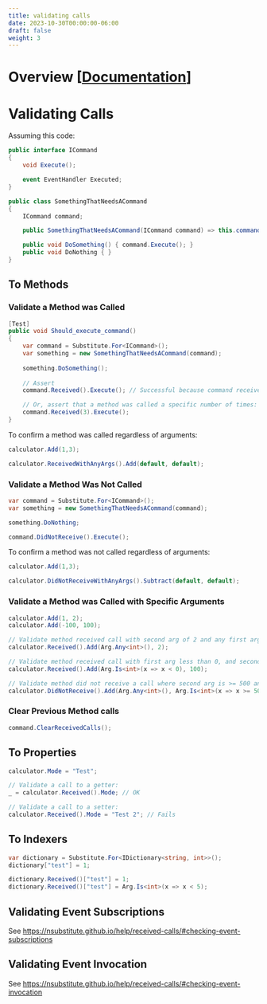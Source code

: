 ```yaml
---
title: validating calls
date: 2023-10-30T00:00:00-06:00
draft: false
weight: 3
---
```


# Overview [[Documentation](https://nsubstitute.github.io/help/received-calls/)]  

# Validating Calls
Assuming this code:
```cs
public interface ICommand 
{
    void Execute();

    event EventHandler Executed;
}

public class SomethingThatNeedsACommand 
{
    ICommand command;

    public SomethingThatNeedsACommand(ICommand command) => this.command = command;

    public void DoSomething() { command.Execute(); }
    public void DoNothing { }
}
```
## To Methods
### Validate a Method was Called
```cs
[Test]
public void Should_execute_command() 
{
    var command = Substitute.For<ICommand>();
    var something = new SomethingThatNeedsACommand(command);
    
    something.DoSomething();
    
    // Assert
    command.Received().Execute(); // Successful because command received a call to its Execute method.

    // Or, assert that a method was called a specific number of times:
    command.Received(3).Execute();
}
```

To confirm a method was called regardless of arguments:
```cs
calculator.Add(1,3);

calculator.ReceivedWithAnyArgs().Add(default, default);
```

### Validate a Method Was Not Called
```cs
var command = Substitute.For<ICommand>();
var something = new SomethingThatNeedsACommand(command);

something.DoNothing;

command.DidNotReceive().Execute();
```

To confirm a method was not called regardless of arguments:
```cs
calculator.Add(1,3);

calculator.DidNotReceiveWithAnyArgs().Subtract(default, default);
```

### Validate a Method was Called with Specific Arguments
```cs
calculator.Add(1, 2);
calculator.Add(-100, 100);

// Validate method received call with second arg of 2 and any first arg:
calculator.Received().Add(Arg.Any<int>(), 2);

// Validate method received call with first arg less than 0, and second arg of 100:
calculator.Received().Add(Arg.Is<int>(x => x < 0), 100);

// Validate method did not receive a call where second arg is >= 500 and any first arg:
calculator.DidNotReceive().Add(Arg.Any<int>(), Arg.Is<int>(x => x >= 500));
```

### Clear Previous Method calls
```cs
command.ClearReceivedCalls();
```

## To Properties
```cs
calculator.Mode = "Test";

// Validate a call to a getter:
_ = calculator.Received().Mode; // OK

// Validate a call to a setter:
calculator.Received().Mode = "Test 2"; // Fails
```

## To Indexers
```cs
var dictionary = Substitute.For<IDictionary<string, int>>();
dictionary["test"] = 1;

dictionary.Received()["test"] = 1;
dictionary.Received()["test"] = Arg.Is<int>(x => x < 5);
```

## Validating Event Subscriptions
See https://nsubstitute.github.io/help/received-calls/#checking-event-subscriptions

## Validating Event Invocation
See https://nsubstitute.github.io/help/received-calls/#checking-event-invocation
